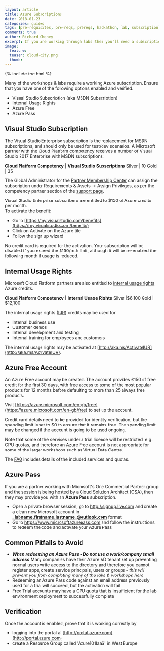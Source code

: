 ```yaml
---
layout: article
title: Azure Subscriptions
date: 2018-01-23
categories: guides
tags: [pre-requisites, pre-reqs, prereqs, hackathon, lab, subscription]
comments: true
author: Richard_Cheney
excerpt: If you are working through labs then you'll need a subscription.  Here are your options!
image:
  feature: 
  teaser: cloud-city.png
  thumb: 
---
```


{% include toc.html %}

Many of the workshops & labs require a working Azure subscription.  Ensure that you have one of the following options enabled and verified.
* Visual Studio Subscription (aka MSDN Subscription)
* Internal Usage Rights
* Azure Free
* Azure Pass

## Visual Studio Subscription

The Visual Studio Enterprise subscription is the replacement for MSDN subscriptions, and should only be used for test/dev scenarios.  A Microsoft partner with the Cloud Platform competency receives a number of Visual Studio 2017 Enterprise with MSDN subscriptions:

**Cloud Platform Competency** | **Visual Studio Subscriptions**
Silver | 10
Gold | 35

The Global Administrator for the [Partner Membership Center](https://partners.microsoft.com/) can assign the subscription under Requirements & Assets -> Assign Privileges, as per the competency partner section of the [support page](https://support.microsoft.com/en-gb/help/4013871/microsoft-partner-network-mpn-visual-studio-subscriptions?tpqid=800-000036). 

Visual Studio Enterprise subscribers are entitled to $150 of Azure credits per month.  
To activate the benefit:
* Go to [https://my.visualstudio.com/benefits](https://my.visualstudio.com/benefits)
* Click on Activate on the Azure tile
* Follow the sign up wizard

No credit card is required for the activation.  Your subscription will be disabled if you exceed the $150/mth limit, although it will be re-enabled the following month if usage is reduced.


## Internal Usage Rights

Microsoft Cloud Platform partners are also entitled to [internal usage rights](https://azure.microsoft.com/en-us/pricing/member-offers/mpn-benefits/) Azure credits.  

**Cloud Platform Competency** | **Internal Usage Rights**
Silver |$6,100
Gold | $12,100

The internal usage rights ([IUR](http://aka.ms/iur)) credits may be used for 
* Internal business use
* Customer demos
* Internal development and testing
* Internal training for employees and customers 

The internal usage rights may be activated at [http://aka.ms/ActivateIUR](http://aka.ms/ActivateIUR).  

## Azure Free Account

An Azure Free account may be created.  The account provides £150 of free credit for the first 30 days, with free access to some of the most popular products for 12 months before defaulting to more than 25 always free products.  

Visit [https://azure.microsoft.com/en-gb/free](https://azure.microsoft.com/en-gb/free) to set up the account. 

Credit card details need to be provided for identity verification, but the spending limit is set to $0 to ensure that it remains free.  The spending limit may be changed if the account is going to be used ongoing.  

Note that some of the services under a trial licence will be restricted, e.g. CPU quotas, and therefore an Azure Free account is not appropriate for some of the larger workshops such as Virtual Data Centre.

The [FAQ](https://azure.microsoft.com/en-gb/free/free-account-faq/) includes details of the included services and quotas. 

## Azure Pass

If you are a partner working with Microsoft's One Commercial Partner group and the session is being hosted by a Cloud Solution Architect (CSA), then they may provide you with an **Azure Pass** subscription.  
* Open a private browser session, go to http://signup.live.com and create a clean new Microsoft account in  **_labname.firstname.lastname_@outlook.com** format 
* Go to https://www.microsoftazurepass.com and follow the instructions to redeem the code and activate your Azure Pass

## Common Pitfalls to Avoid

* ***When redeeming an Azure Pass - Do not use a work/company email address*** Many companies have their Azure AD tenant set up preventing normal users write access to the directory and therefore you cannot register apps, create service principals, users or groups - *this will prevent you from completing many of the labs & workshops here*
* Redeeming an Azure Pass code against an email address previously used for a trial will succeed, but the activation will fail
* Free Trial accounts may have a CPU quota that is insufficient for the lab environment deployment to successfully complete


## Verification 

Once the account is enabled, prove that it is working correctly by 
* logging into the portal at [http://portal.azure.com](http://portal.azure.com) 
* create a Resource Group called 'Azure101IaaS' in West Europe
